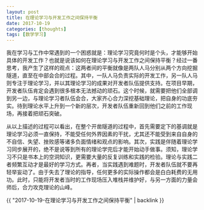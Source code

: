 ```yaml
---
layout: post
title: 在理论学习与开发工作之间保持平衡
date: 2017-10-19
categories: [thoughts]
tags: [数学学习]
---
```


我在学习与工作中常遇到的一个困惑就是：理论学习究竟何时是个头，才能够开始具体的开发工作？也就是说该如何在理论学习与开发工作之间保持平衡？经过一番思考，我产生了这样的观点：这两者间的平衡就像是两队人马分别从两个方向挖掘隧道，直至在中部会合的过程。其中，一队人马负责实际的开发工作，另一队人马则专注于理论学习，并以其理论学习的成果对开发者队伍提供支持。在项目早期，开发者队伍肯定会遇到很多根本无法撼动的顽石。这个时候，就需要把他们全部调到另一边，与理论学习者队伍会合，大家齐心合力深挖基础理论，把自身的功底夯实。待到理论水平上升到一个新的层次，开发者队伍重新回到他们之前的工作现场，再接着把顽石突破。

从以上描述的过程可以看出，在整个开凿隧道的过程中，首先需要定下的基调就是理论学习必须一直保持，不能受任何外界因素的干扰，尤其还不能受到来自自身的不自信、失望、挫败感等诸多负面情绪和观点的影响。其次，实践是伴随着理论学习同步展开的，绝不是说等到所有的理论学完后才能开始动手做事。须知，理论学习不只是书本上的空洞知识，更需要大量的反复训练和实践的检验。理论与实践二者频繁互动才是最好的学习方式。再者，当实践遇到难题时，开发者队伍就不要再轻举妄动了。由于失去了理论的指导，任何更多的实际操作都会是白白耗费的无用功。此时，只能将开发者当时的工作现场压入堆栈并维护好，与另一方面的力量会师后，合力攻克理论的山峰。

{{ "2017-10-19-在理论学习与开发工作之间保持平衡" | backlink }}
